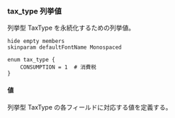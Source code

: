 ### tax_type 列挙値

列挙型 TaxType を永続化するための列挙値。

```plantuml
hide empty members
skinparam defaultFontName Monospaced

enum tax_type {
    CONSUMPTION = 1  # 消費税
}
```

#### 値

列挙型 TaxType の各フィールドに対応する値を定義する。
